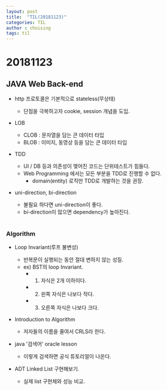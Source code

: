 ```yaml
---
layout: post
title:  "TIL(20181123)"
categories: TIL
author : choising
tags: til
---
```


# 20181123

## JAVA Web Back-end

- http 프로토콜은 기본적으로 stateless(무상태)
    - 단점을 극복하고자 cookie, session 개념을 도입.

- LOB
    - CLOB : 문자열을 담는 큰 데이터 타입
    - BLOB : 이미지, 동영상 등을 담는 큰 데이터 타입

- TDD
    - UI / DB 등과 의존성이 맺어진 코드는 단위테스트가 힘들다.
    - Web Programming 에서는 모든 부분을 TDD로 진행할 수 없다.
        - domain(entity) 로직만 TDD로 개발하는 것을 권장.

- uni-direction, bi-direction
    - 불필요 하다면 uni-direction이 좋다.
    - bi-direction이 많으면 dependency가 높아진다.
<br><br>

### Algorithm

- Loop Invariant(루프 불변성)
    - 반복문이 실행되는 동안 절대 변하지 않는 성질.
    - ex) BST의 loop Invariant.
        - 1) 자식은 2개 이하이다.
        - 2) 왼쪽 자식은 나보다 작다.
        - 3) 오른쪽 자식은 나보다 크다.

- Introduction to Algorithm
    - 저자들의 이름을 줄여서 CRLS라 한다.

- java '검색어' oracle lesson
    - 이렇게 검색하면 공식 튜토리얼이 나온다.

- ADT Linked List 구현해보기.
    - 실제 list 구현체와 성능 비교.
<br><br>














